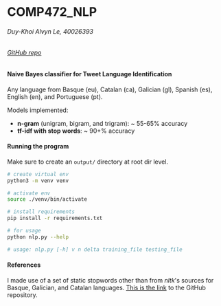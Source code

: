 # COMP472_NLP
###### Duy-Khoi Alvyn Le, 40026393
###### [GitHub repo](https://github.com/alvyn279/COMP472_NLP)

#### Naive Bayes classifier for Tweet Language Identification

Any language from Basque (eu), Catalan (ca), Galician (gl), Spanish (es), English (en), and Portuguese (pt).

Models implemented:
- **n-gram** (unigram, bigram, and trigram): ~ 55-65% accuracy
- **tf-idf with stop words**: ~ 90+% accuracy


#### Running the program
Make sure to create an `output/` directory at root dir level.
```sh
# create virtual env
python3 -m venv venv

# activate env
source ./venv/bin/activate

# install requirements
pip install -r requirements.txt

# for usage
python nlp.py --help

# usage: nlp.py [-h] v n delta training_file testing_file

```

#### References
I made use of a set of static stopwords other than from _nltk_'s sources for Basque, Galician, and Catalan languages. 
[This is the link](https://github.com/Xangis/extra-stopwords) to the GitHub repository.

